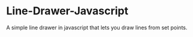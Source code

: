 # Line-Drawer-Javascript
A simple line drawer in javascript that lets you draw lines from set points.
